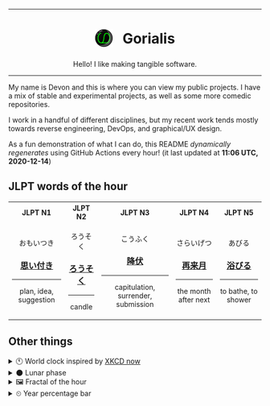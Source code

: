 ***

<h1 align="center">
<sub>
    <img src="readme/resources/avatar.png" height="36">
</sub>
&nbsp;
Gorialis
</h1>
<p align="center">
Hello! I like making tangible software.
</p>

***

My name is Devon and this is where you can view my public projects. I have a mix of stable and experimental projects, as well as some more comedic repositories.

I work in a handful of different disciplines, but my recent work tends mostly towards reverse engineering, DevOps, and graphical/UX design.

As a fun demonstration of what I can do, this README *dynamically regenerates* using GitHub Actions every hour! (it last updated at **11:06 UTC, 2020-12-14**)

<h2>JLPT words of the hour</h2>
<table>
    <tr>
        <th>JLPT N1</th>
        <th>JLPT N2</th>
        <th>JLPT N3</th>
        <th>JLPT N4</th>
        <th>JLPT N5</th>
    </tr>
    <tr>
        <td>
            <p align="center">おもいつき</p>
            <h3 align="center"><b><a href="https://jisho.org/search/%E6%80%9D%E3%81%84%E4%BB%98%E3%81%8D">思い付き</a></b></h3>
            <hr>
            <p align="center">plan,<wbr> idea,<wbr> suggestion</p>
        </td>
        <td>
            <p align="center">ろうそく</p>
            <h3 align="center"><b><a href="https://jisho.org/search/%E3%82%8D%E3%81%86%E3%81%9D%E3%81%8F">ろうそく</a></b></h3>
            <hr>
            <p align="center">candle</p>
        </td>
        <td>
            <p align="center">こうふく</p>
            <h3 align="center"><b><a href="https://jisho.org/search/%E9%99%8D%E4%BC%8F">降伏</a></b></h3>
            <hr>
            <p align="center">capitulation,<wbr> surrender,<wbr> submission</p>
        </td>
        <td>
            <p align="center">さらいげつ</p>
            <h3 align="center"><b><a href="https://jisho.org/search/%E5%86%8D%E6%9D%A5%E6%9C%88">再来月</a></b></h3>
            <hr>
            <p align="center">the month after next</p>
        </td>
        <td>
            <p align="center">あびる</p>
            <h3 align="center"><b><a href="https://jisho.org/search/%E6%B5%B4%E3%81%B3%E3%82%8B">浴びる</a></b></h3>
            <hr>
            <p align="center">to bathe,<wbr> to shower</p>
        </td>
    </tr>
</table>

<h2>Other things</h2>
<details>
<summary>🕚  World clock inspired by <a href="https://xkcd.com/now">XKCD now</a></summary>

> <img src="generated/now.png" width="512">

</details>
<details>
<summary>🌑 Lunar phase</summary>

The moon is approximately 1.31% through its phase (New Moon).

</details>
<details>
<summary>&#x1f5bc; Fractal of the hour</summary>

> <img src="generated/fractal.png" width="512">

</details>
<details>
<summary>&#x23f2; Year percentage bar</summary>
<pre><code>2020 [███████████████████▁] 95.21%</code></pre>
</details>
